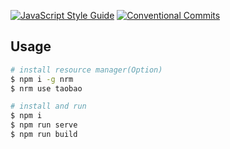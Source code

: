 [![JavaScript Style Guide](https://img.shields.io/badge/code_style-standard-brightgreen.svg)](https://standardjs.com) [![Conventional Commits](https://img.shields.io/badge/Conventional%20Commits-1.0.0-yellow.svg)](https://conventionalcommits.org)

## Usage
```bash
# install resource manager(Option)
$ npm i -g nrm
$ nrm use taobao

# install and run
$ npm i
$ npm run serve
$ npm run build
```
